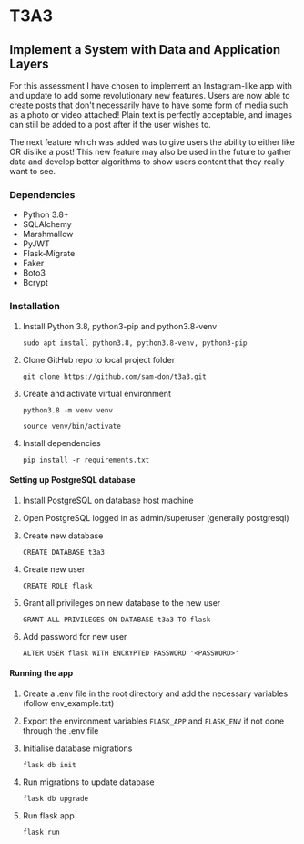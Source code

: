# T3A3 

## Implement a System with Data and Application Layers

For this assessment I have chosen to implement an Instagram-like app with and update to add some revolutionary new features. Users are now able to create posts that don't necessarily have to have some form of media such as a photo or video attached! Plain text is perfectly acceptable, and images can still be added to a post after if the user wishes to. 

The next feature which was added was to give users the ability to either like OR dislike a post! This new feature may also be used in the future to gather data and develop better algorithms to show users content that they really want to see. 

### Dependencies

- Python 3.8+
- SQLAlchemy
- Marshmallow
- PyJWT
- Flask-Migrate
- Faker
- Boto3
- Bcrypt

### Installation

1. Install Python 3.8, python3-pip and python3.8-venv

    `sudo apt install python3.8, python3.8-venv, python3-pip`

2. Clone GitHub repo to local project folder

    `git clone https://github.com/sam-don/t3a3.git`

3. Create and activate virtual environment

    `python3.8 -m venv venv`
    
    `source venv/bin/activate`

4. Install dependencies

    `pip install -r requirements.txt`

#### Setting up PostgreSQL database

1. Install PostgreSQL on database host machine
   
2. Open PostgreSQL logged in as admin/superuser (generally postgresql)
   
3. Create new database
   
    `CREATE DATABASE t3a3`

4. Create new user

    `CREATE ROLE flask`

5. Grant all privileges on new database to the new user

    `GRANT ALL PRIVILEGES ON DATABASE t3a3 TO flask`

6. Add password for new user

    `ALTER USER flask WITH ENCRYPTED PASSWORD '<PASSWORD>'`

#### Running the app

1. Create a .env file in the root directory and add the necessary variables (follow env_example.txt)

2. Export the environment variables `FLASK_APP` and `FLASK_ENV` if not done through the .env file

3. Initialise database migrations

    `flask db init`

4. Run migrations to update database

    `flask db upgrade`

5. Run flask app

    `flask run`